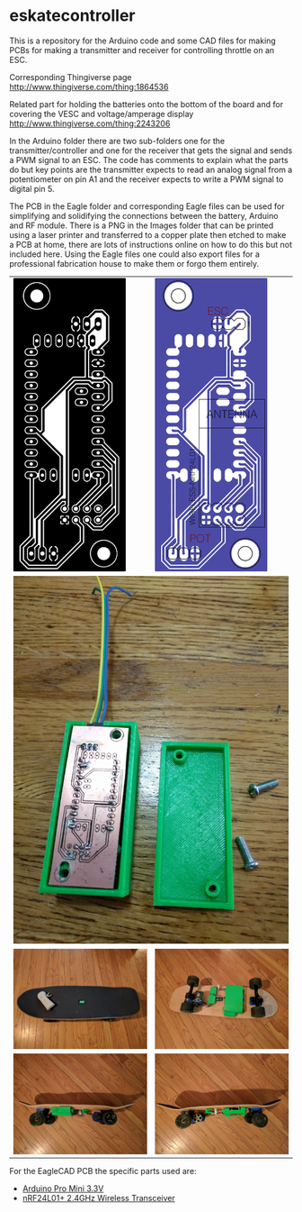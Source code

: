 # eskatecontroller

This is a repository for the Arduino code and some CAD files for making PCBs for making a transmitter and receiver
for controlling throttle on an ESC.

Corresponding Thingiverse page http://www.thingiverse.com/thing:1864536

Related part for holding the batteries onto the bottom of the board and for covering the VESC and voltage/amperage display http://www.thingiverse.com/thing:2243206

In the Arduino folder there are two sub-folders one for the transmitter/controller and one for the receiver that gets the signal
and sends a PWM signal to an ESC.  The code has comments to explain what the parts do but key points are the transmitter expects
to read an analog signal from a potentiometer on pin A1 and the receiver expects to write a PWM signal to digital pin 5.

The PCB in the Eagle folder and corresponding Eagle files can be used for simplifying and solidifying the connections between
the battery, Arduino and RF module.  There is a PNG in the Images folder that can be printed using a laser printer and transferred
to a copper plate then etched to make a PCB at home, there are lots of instructions online on how to do this but not included
here.  Using the Eagle files one could also export files for a professional fabrication house to make them or forgo them
entirely.

<table>
<tr>
<td>
<img src="Images/pcb.png" width="200px"/>
</td>
<td>
<img src="Images/pcbcolor.png" width="200px"/>
</td>
</tr>
<tr>
<td colspan="2">
<img src="Images/IMG_20170416_163019.jpg"/>
</td>
</tr>
<tr>
<td>
<img src="Images/IMG_20170420_181015.jpg"/>
</td>
<td>
<img src="Images/IMG_20170420_203645.jpg"/>
</td>
</tr>
<tr>
<td>
<img src="Images/IMG_20170420_202947.jpg"/>
</td>
<td>
<img src="Images/IMG_20170420_203124.jpg"/>
</td>
</tr>
</table>

For the EagleCAD PCB the specific parts used are:

  - [Arduino Pro Mini 3.3V](https://www.amazon.com/Diymall-Atmega328-Atmega328p-Arduino-Esp8266/dp/B00NWF2DAU/)
  - [nRF24L01+ 2.4GHz Wireless Transceiver](https://www.amazon.com/gp/product/B00E594ZX0/)

